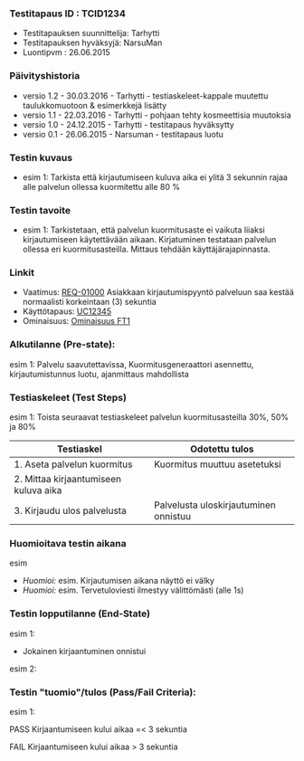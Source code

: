 ### Testitapaus ID  : TCID1234

  * Testitapauksen suunnittelija: Tarhytti
  * Testitapauksen hyväksyjä: NarsuMan
  * Luontipvm : 26.06.2015

### Päivityshistoria

* versio 1.2 - 30.03.2016 - Tarhytti - testiaskeleet-kappale muutettu taulukkomuotoon & esimerkkejä lisätty
* versio 1.1 - 22.03.2016 - Tarhytti - pohjaan tehty kosmeettisia muutoksia
* versio 1.0 - 24.12.2015 - Tarhytti - testitapaus hyväksytty
* versio 0.1 - 26.06.2015 - Narsuman - testitapaus luotu

### Testin kuvaus

* esim 1: Tarkista että kirjautumiseen kuluva aika ei ylitä 3 sekunnin rajaa alle palvelun ollessa kuormitettu alle 80 % 

### Testin tavoite

* esim 1: Tarkistetaan, että palvelun kuormitusaste ei vaikuta liiaksi kirjautumiseen käytettävään aikaan. Kirjatuminen testataan palvelun ollessa eri kuormitusasteilla. Mittaus tehdään käyttäjärajapinnasta.

### Linkit

* Vaatimus: [REQ-01000](esimerkki-vaatimuslista.md) Asiakkaan kirjautumispyyntö palveluun saa kestää normaalisti korkeintaan (3) sekuntia   
* Käyttötapaus: [UC12345](esimerkki-FT1-kayttotapaus.md)
* Ominaisuus: [Ominaisuus FT1](esimerkki-FT1-ominaisuus.md)

### Alkutilanne (Pre-state): 

esim 1: Palvelu saavutettavissa, Kuormitusgeneraattori asennettu, kirjautumistunnus luotu, ajanmittaus mahdollista

### Testiaskeleet (Test Steps)

esim 1:
Toista seuraavat testiaskeleet palvelun kuormitusasteilla 30%, 50% ja 80%

| Testiaskel | Odotettu tulos |
| ---------- | -------------- |
| 1. Aseta palvelun kuormitus | Kuormitus muuttuu asetetuksi |
| 2. Mittaa kirjaantumiseen kuluva aika | |
| 3. Kirjaudu ulos palvelusta | Palvelusta uloskirjautuminen onnistuu |



### Huomioitava testin aikana

esim
 * *Huomioi:* esim. Kirjautumisen aikana näyttö ei välky
 * *Huomioi:* esim. Tervetuloviesti ilmestyy välittömästi (alle 1s)

### Testin lopputilanne (End-State)

esim 1:
 - Jokainen kirjaantuminen onnistui

esim 2:

### Testin "tuomio"/tulos (Pass/Fail Criteria):

esim 1:

PASS Kirjaantumiseen kului aikaa =< 3 sekuntia

FAIL Kirjaantumiseen kului aikaa  > 3 sekuntia



